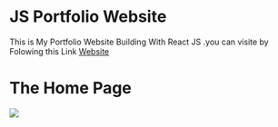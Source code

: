 # JS Portfolio Website<br>
This is My Portfolio Website Building With React JS .you can visite by Folowing this Link <a href="https://abdelali-benajaji.vercel.app/">Website</a><br>
<h1>The Home Page</h1>
<img src="%PUBLIC_URL%/Home.png" />



 
